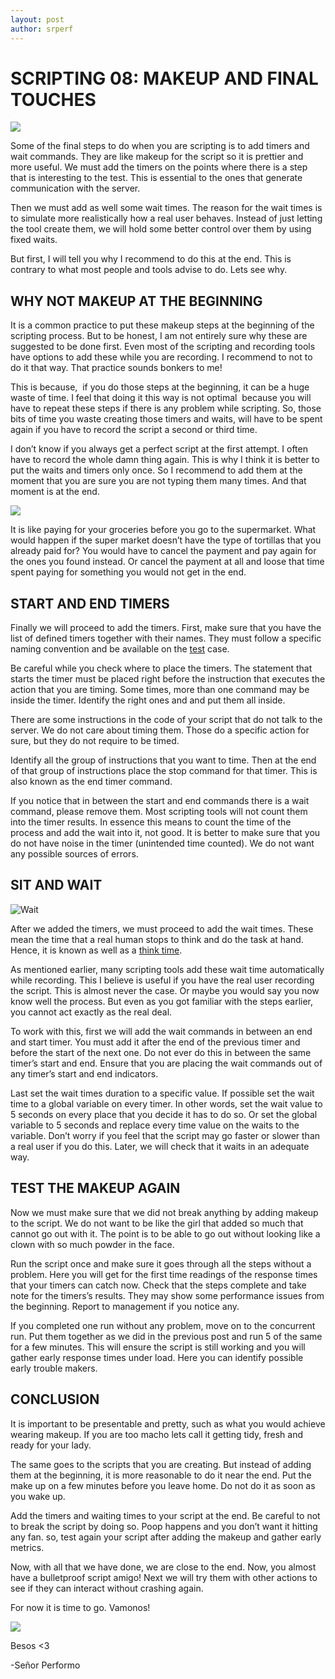 ```yaml
---
layout: post
author: srperf
---
```

# SCRIPTING 08: MAKEUP AND FINAL TOUCHES
  
![](https://i0.wp.com/www.srperf.com/wp-content/uploads/2017/11/ArtBoard-Image-40.jpg?fit=1200%2C600&ssl=1)

Some of the final steps to do when you are scripting is to add timers and wait commands. They are like makeup for the script so it is prettier and more useful. We must add the timers on the points where there is a step that is interesting to the test. This is essential to the ones that generate communication with the server.

Then we must add as well some wait times. The reason for the wait times is to simulate more realistically how a real user behaves. Instead of just letting the tool create them, we will hold some better control over them by using fixed waits.

But first, I will tell you why I recommend to do this at the end. This is contrary to what most people and tools advise to do. Lets see why.

## WHY NOT MAKEUP AT THE BEGINNING

It is a common practice to put these makeup steps at the beginning of the scripting process. But to be honest, I am not entirely sure why these are suggested to be done first. Even most of the scripting and recording tools have options to add these while you are recording. I recommend to not to do it that way. That practice sounds bonkers to me!

This is because,  if you do those steps at the beginning, it can be a huge waste of time. I feel that doing it this way is not optimal  because you will have to repeat these steps if there is any problem while scripting. So, those bits of time you waste creating those timers and waits, will have to be spent again if you have to record the script a second or third time.

I don’t know if you always get a perfect script at the first attempt. I often have to record the whole damn thing again. This is why I think it is better to put the waits and timers only once. So I recommend to add them at the moment that you are sure you are not typing them many times. And that moment is at the end.

![](https://i0.wp.com/www.srperf.com/wp-content/uploads/2017/11/ArtBoard-Image-43.jpg?resize=500%2C281&ssl=1)

It is like paying for your groceries before you go to the supermarket. What would happen if the super market doesn’t have the type of tortillas that you already paid for? You would have to cancel the payment and pay again for the ones you found instead. Or cancel the payment at all and loose that time spent paying for something you would not get in the end.

## START AND END TIMERS

Finally we will proceed to add the timers. First, make sure that you have the list of defined timers together with their names. They must follow a specific naming convention and be available on the [test](https://www.srperf.com/importance-test-cases-dummies/) case.

Be careful while you check where to place the timers. The statement that starts the timer must be placed right before the instruction that executes the action that you are timing. Some times, more than one command may be inside the timer. Identify the right ones and and put them all inside.

There are some instructions in the code of your script that do not talk to the server. We do not care about timing them. Those do a specific action for sure, but they do not require to be timed.

Identify all the group of instructions that you want to time. Then at the end of that group of instructions place the stop command for that timer. This is also known as the end timer command.

If you notice that in between the start and end commands there is a wait command, please remove them. Most scripting tools will not count them into the timer results. In essence this means to count the time of the process and add the wait into it, not good. It is better to make sure that you do not have noise in the timer (unintended time counted). We do not want any possible sources of errors.

## SIT AND WAIT

![Wait](https://i0.wp.com/www.srperf.com/wp-content/uploads/2017/11/ArtBoard-Image-44.jpg?resize=500%2C405&ssl=1)

After we added the timers, we must proceed to add the wait times. These mean the time that a real human stops to think and do the task at hand. Hence, it is known as well as a [think time](https://msdn.microsoft.com/en-us/library/dd997697.aspx).

As mentioned earlier, many scripting tools add these wait time automatically while recording. This I believe is useful if you have the real user recording the script. This is almost never the case. Or maybe you would say you now know well the process. But even as you got familiar with the steps earlier, you cannot act exactly as the real deal.

To work with this, first we will add the wait commands in between an end and start timer. You must add it after the end of the previous timer and before the start of the next one. Do not ever do this in between the same timer’s start and end. Ensure that you are placing the wait commands out of any timer’s start and end indicators.

Last set the wait times duration to a specific value. If possible set the wait time to a global variable on every timer. In other words, set the wait value to 5 seconds on every place that you decide it has to do so. Or set the global variable to 5 seconds and replace every time value on the waits to the variable. Don’t worry if you feel that the script may go faster or slower than a real user if you do this. Later, we will check that it waits in an adequate way.

## TEST THE MAKEUP AGAIN

Now we must make sure that we did not break anything by adding makeup to the script. We do not want to be like the girl that added so much that cannot go out with it. The point is to be able to go out without looking like a clown with so much powder in the face.

Run the script once and make sure it goes through all the steps without a problem. Here you will get for the first time readings of the response times that your timers can catch now. Check that the steps complete and take note for the timers’s results. They may show some performance issues from the beginning. Report to management if you notice any.

If you completed one run without any problem, move on to the concurrent run. Put them together as we did in the previous post and run 5 of the same for a few minutes. This will ensure the script is still working and you will gather early response times under load. Here you can identify possible early trouble makers.

## CONCLUSION

It is important to be presentable and pretty, such as what you would achieve wearing makeup. If you are too macho lets call it getting tidy, fresh and ready for your lady.

The same goes to the scripts that you are creating. But instead of adding them at the beginning, it is more reasonable to do it near the end. Put the make up on a few minutes before you leave home. Do not do it as soon as you wake up.

Add the timers and waiting times to your script at the end. Be careful to not to break the script by doing so. Poop happens and you don’t want it hitting any fan. so, test again your script after adding the makeup and gather early metrics.

Now, with all that we have done, we are close to the end. Now, you almost have a bulletproof script amigo! Next we will try them with other actions to see if they can interact without crashing again.

For now it is time to go. Vamonos!

![](https://i0.wp.com/www.srperf.com/wp-content/uploads/2017/06/Continuara.png?resize=713%2C225&ssl=1)

Besos <3

-Señor Performo